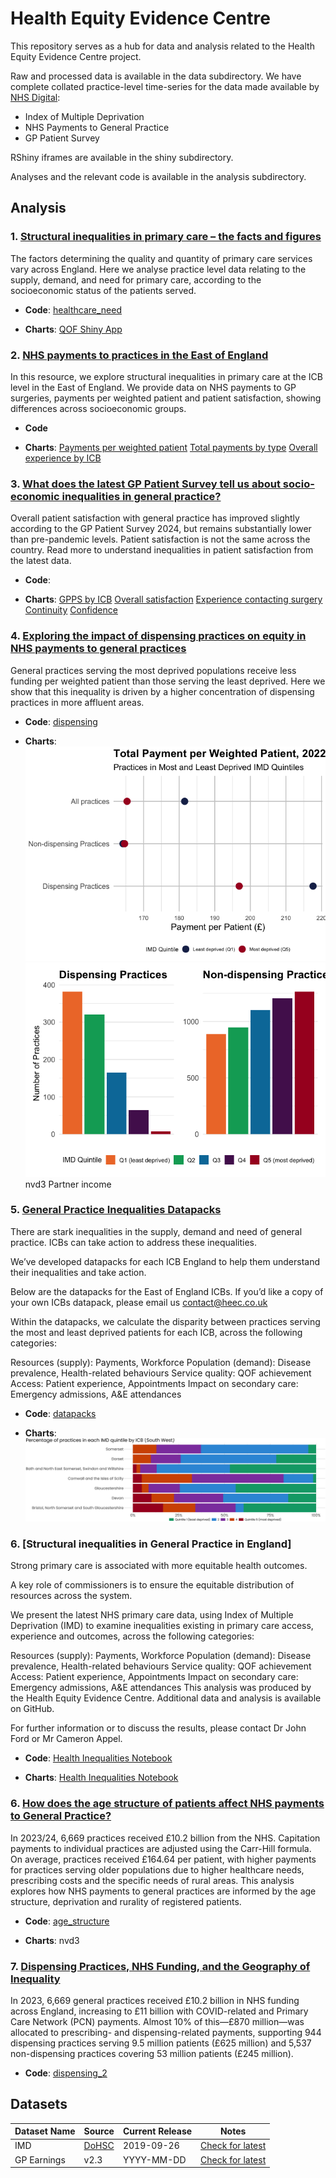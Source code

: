 # Health Equity Evidence Centre
This repository serves as a hub for data and analysis related to the Health Equity Evidence Centre project.

Raw and processed data is available in the data subdirectory. We have complete collated practice-level time-series for the data made available by [NHS Digital](https://digital.nhs.uk/):
- Index of Multiple Deprivation
- NHS Payments to General Practice
- GP Patient Survey

RShiny iframes are available in the shiny subdirectory.

Analyses and the relevant code is available in the analysis subdirectory.

## Analysis
### 1.	[Structural inequalities in primary care – the facts and figures](https://www.heec.co.uk/resource/structural-inequalities-primary-care/)

The factors determining the quality and quantity of primary care services vary across England. Here we analyse practice level data relating to the supply, demand, and need for primary care, according to the socioeconomic status of the patients served.

- **Code**:
  [healthcare_need](https://github.com/HealthEquityEvidenceCentre/HEEC/tree/main/analysis/healthcare_need)

- **Charts**:
  [QOF Shiny App](https://heec.shinyapps.io/QOF_shiny/)

### 2. [NHS payments to practices in the East of England](https://www.heec.co.uk/resource/nhs-payments-general-practice-east-england/)

In this resource, we explore structural inequalities in primary care at the ICB level in the East of England. We provide data on NHS payments to GP surgeries, payments per weighted patient and patient satisfaction, showing differences across socioeconomic groups.

- **Code**

- **Charts**:
[Payments per weighted patient](https://heec.shinyapps.io/Payments_shiny/)
[Total payments by type](https://heec.shinyapps.io/Type_shiny/)
[Overall experience by ICB](https://heec.shinyapps.io/Satisfaction_shiny/)

### 3. [What does the latest GP Patient Survey tell us about socio-economic inequalities in general practice?](https://www.heec.co.uk/resource/what-does-the-latest-gp-patient-survey-tell-us-about-socio-economic-inequalities-in-general-practice/)

Overall patient satisfaction with general practice has improved slightly according to the GP Patient Survey 2024, but remains substantially lower than pre-pandemic levels. Patient satisfaction is not the same across the country. Read more to understand inequalities in patient satisfaction from the latest data.

- **Code**:

- **Charts**:
[GPPS by ICB](https://heec.shinyapps.io/GPPS/)
[Overall satisfaction](https://heec.shinyapps.io/overall_shiny/)
[Experience contacting surgery](https://heec.shinyapps.io/access_shiny/)
[Continuity](https://heec.shinyapps.io/continuity_shiny/)
[Confidence](https://heec.shinyapps.io/trust_shiny/)

### 4. [Exploring the impact of dispensing practices on equity in NHS payments to general practices](https://www.heec.co.uk/resource/exploring-the-impact-of-dispensing-practicing-on-equity-in-nhs-payments-to-general-practices/)

General practices serving the most deprived populations receive less funding per weighted patient than those serving the least deprived. Here we show that this inequality is driven by a higher concentration of dispensing practices in more affluent areas.

- **Code**:
[dispensing](https://github.com/HealthEquityEvidenceCentre/HEEC/tree/main/analysis/dispensing)

- **Charts**:
  ![Dispensing Chart](https://github.com/HealthEquityEvidenceCentre/HEEC/raw/main/analysis/dispensing/README_files/figure-markdown_github/unnamed-chunk-5-1.png)
  ![Comparison chart](https://github.com/HealthEquityEvidenceCentre/HEEC/raw/main//analysis/dispensing/README_files/figure-markdown_github/unnamed-chunk-7-1.png)
  nvd3
  Partner income

### 5. [General Practice Inequalities Datapacks](https://www.heec.co.uk/resource/general-practice-inequalities-datapacks/)

There are stark inequalities in the supply, demand and need of general practice. ICBs can take action to address these inequalities.

We’ve developed datapacks for each ICB England to help them understand their inequalities and take action.

Below are the datapacks for the East of England ICBs. If you’d like a copy of your own ICBs datapack, please email us contact@heec.co.uk

Within the datapacks, we calculate the disparity between practices serving the most and least deprived patients for each ICB, across the following categories:

Resources (supply): Payments, Workforce
Population (demand): Disease prevalence, Health-related behaviours
Service quality: QOF achievement
Access: Patient experience, Appointments
Impact on secondary care: Emergency admissions, A&E attendances

- **Code**:
[datapacks](https://github.com/HealthEquityEvidenceCentre/HEEC/tree/main/analysis/datapacks)

- **Charts**:
![Overview](https://github.com/HealthEquityEvidenceCentre/HEEC/blob/main/datapacks/slides_files/figure-commonmark/overview-1.png)

### 6. [Structural inequalities in General Practice in England]
Strong primary care is associated with more equitable health outcomes.

A key role of commissioners is to ensure the equitable distribution of resources across the system.

We present the latest NHS primary care data, using Index of Multiple Deprivation (IMD) to examine inequalities existing in primary care access, experience and outcomes, across the following categories:

Resources (supply): Payments, Workforce
Population (demand): Disease prevalence, Health-related behaviours
Service quality: QOF achievement
Access: Patient experience, Appointments
Impact on secondary care: Emergency admissions, A&E attendances
This analysis was produced by the Health Equity Evidence Centre. Additional data and analysis is available on GitHub.

For further information or to discuss the results, please contact Dr John Ford or Mr Cameron Appel.

- **Code**:
[Health Inequalities Notebook](https://github.com/nhs-r-community/health-inequalities-notebook)

- **Charts**:
[Health Inequalities Notebook](https://health-inequalities.nhsrcommunity.com/england.html)

### 6. [How does the age structure of patients affect NHS payments to General Practice?](https://www.heec.co.uk/resource/how-does-the-age-structure-of-patients-affect-nhs-payments-to-general-practice/)

In 2023/24, 6,669 practices received £10.2 billion from the NHS. Capitation payments to individual practices are adjusted using the Carr-Hill formula. On average, practices received £164.64 per patient, with higher payments for practices serving older populations due to higher healthcare needs, prescribing costs and the specific needs of rural areas. This analysis explores how NHS payments to general practices are informed by the age structure, deprivation and rurality of registered patients.

- **Code**:
[age_structure](https://github.com/HealthEquityEvidenceCentre/HEEC/tree/main/analysis/age_structure)

- **Charts**:
nvd3

### 7. [Dispensing Practices, NHS Funding, and the Geography of Inequality](https://www.heec.co.uk/resource/dispensing-practices-nhs-funding-and-the-geography-of-inequality/)
In 2023, 6,669 general practices received £10.2 billion in NHS funding across England, increasing to £11 billion with COVID-related and Primary Care Network (PCN) payments. Almost 10% of this—£870 million—was allocated to prescribing- and dispensing-related payments, supporting 944 dispensing practices serving 9.5 million patients (£625 million) and 5,537 non-dispensing practices covering 53 million patients (£245 million).

- **Code**:
[dispensing_2]()

## Datasets

| Dataset Name | Source | Current Release | Notes |
|--------------|--------|-----------------|-------|
| IMD | [DoHSC](https://www.gov.uk/government/collections/english-indices-of-deprivation) | 2019-09-26 | [Check for latest](#how-to-check-for-updates) |
| GP Earnings | v2.3 | YYYY-MM-DD | [Check for latest](#how-to-check-for-updates) |